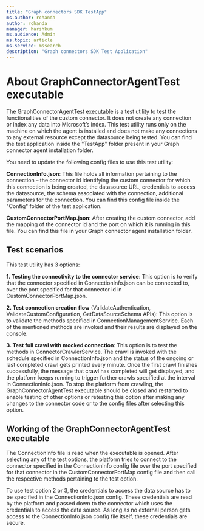 ```yaml
---
title: "Graph connectors SDK TestApp"
ms.author: rchanda
author: rchanda
manager: harshkum
ms.audience: Admin
ms.topic: article
ms.service: mssearch
description: "Graph connectors SDK Test Application"
---
```


# About GraphConnectorAgentTest executable

The GraphConnectorAgentTest executable is a test utility to test the functionalities of the custom connector.
It does not create any connection or index any data into Microsoft’s index. This test utility runs only on the machine on which the agent is installed and does not make any connections to any external resource except the datasource being tested.
You can find the test application inside the "TestApp" folder present in your Graph connector agent installation folder.

You need to update the following config files to use this test utility:

**ConnectionInfo.json**: This file holds all information pertaining to the connection – the connector id identifying the custom connector for which this connection is being created, the datasource URL, credentials to access the datasource, the schema associated with the connection, additional parameters for the connection.
You can find this config file inside the "Config" folder of the test application.

**CustomConnectorPortMap.json**: After creating the custom connector, add the mapping of the connector id and the port on which it is running in this file.
You can find this file in your Graph connector agent installation folder.

## Test scenarios

This test utility has 3 options:

**1. Testing the connectivity to the connector service**: This option is to verify that the connector specified in ConnectionInfo.json can be connected to, over the port specified for that connector id in CustomConnectorPortMap.json.

**2. Test connection creation flow** (ValidateAuthentication, ValidateCustomConfiguration, GetDataSourceSchema APIs): This option is to validate the methods specified in ConnectionManagementService. Each of the mentioned methods are invoked and their results are displayed on the console.

**3. Test full crawl with mocked connection**: This option is to test the methods in ConnectorCrawlerService. The crawl is invoked with the schedule specified in ConnectionInfo.json and the status of the ongoing or last completed crawl gets printed every minute. Once the first crawl finishes successfully, the message that crawl has completed will get displayed, and the platform keeps running to trigger further crawls specified at the interval in ConnectionInfo.json. To stop the platform from crawling, the GraphConnectorAgentTest executable should be closed and restarted to enable testing of other options or retesting this option after making any changes to the connector code or to the config files after selecting this option.  

## Working of the GraphConnectorAgentTest executable

The ConnectionInfo file is read when the executable is opened. After selecting any of the test options, the platform tries to connect to the connector specified in the ConnectionInfo config file over the port specified for that connector in the CustomConnectorPortMap config file and then call the respective methods pertaining to the test option.

To use test option 2 or 3, the credentials to access the data source has to be specified in the ConnectionInfo.json config. These credentials are read by the platform and passed down to the connector which uses the credentials to access the data source. As long as no external person gets access to the ConnectionInfo.json config file itself, these credentials are secure.
